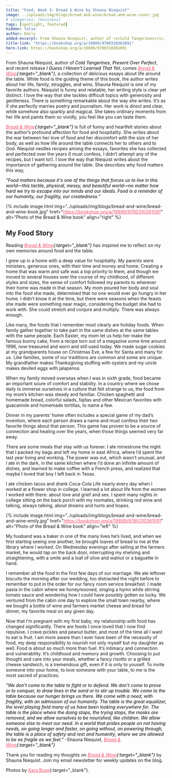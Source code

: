 ```yaml
---
title: "Food, Week 3: Bread & Wine by Shauna Niequist"
image: ../uploads/img/blogs/bread-and-wine/bread-and-wine-cover.jpg
# categories: [business]
tags: [spotlight, featured]
hidden: false
author: Emily
added-excerpt: From Shauna Niequist, author of <i>Cold Tangerines</i>, <i>Present Over Perfect</i>, and recent release <i>I Guess I Haven’t Learned That Yet</i>, comes <i>Bread & Wine</i>, a collection of delicious essays about life around the table. While food is the guiding theme of this book, the author writes about her life, family, struggles, and wins. Shauna Niequist is one of my favorite authors. Niequist is funny and relatable, her writing style is clear yet distinct. I love the way that she tackles difficult topics with generosity and gentleness. There is something remarkable about the way she writes. It’s as if she perfectly marries poetry and journalism. Her work is direct and clear, while somehow also sparkly and magical. She takes ordinary moments from her life and paints them so vividly, you feel like you can taste them.
title-link: "https://bookshop.org/a/19889/9780310361091"
hero-link: https://bookshop.org/a/19889/9780310361091
---
```


<style> em {color: black;} p a {color: #f0506e;}</style>

From Shauna Niequist, author of _Cold Tangerines_, _Present Over Perfect_, and recent release _I Guess I Haven’t Learned That Yet_, comes _[Bread & Wine](https://bookshop.org/a/19889/9780310361091){:target="\_blank"}_, a collection of delicious essays about life around the table. While food is the guiding theme of this book, the author writes about her life, family, struggles, and wins. Shauna Niequist is one of my favorite authors. Niequist is funny and relatable, her writing style is clear yet distinct. I love the way that she tackles difficult topics with generosity and gentleness. There is something remarkable about the way she writes. It’s as if she perfectly marries poetry and journalism. Her work is direct and clear, while somehow also sparkly and magical. She takes ordinary moments from her life and paints them so vividly, you feel like you can taste them.

_[Bread & Wine](https://bookshop.org/a/19889/9780310361091){:target="\_blank"}_ is full of funny and heartfelt stories about the author’s profound affection for food and hospitality. She writes about the war between her love of food and her discomfort with the size of her body, as well as how life around the table connects her to others and to God. Niequist nestles recipes among the essays, favorites she has collected and perfected over the years (I must confess, I didn’t attempt any of the recipes, but I want to!). I love the way that Niequist writes about the importance of gathering around the table. She describes why food matters this way,

_“Food matters because it's one of the things that forces us to live in this world—this tactile, physical, messy, and beautiful world—no matter how hard we try to escape into our minds and our ideals. Food is a reminder of our humanity, our fragility, our createdness.”_

{% include image.html img="../uploads/img/blogs/bread-and-wine/bread-and-wine-book.jpg" href="https://bookshop.org/a/19889/9780310361091" alt="Photo of the Bread & Wine book" align="right" %}

## My Food Story

Reading _[Bread & Wine](https://bookshop.org/a/19889/9780310361091){:target="\_blank"}_ has inspired me to reflect on my own memories around food and the table.

I grew up in a home with a deep value for hospitality. My parents were ministers, generous ones, with their time and money and home. Creating a home that was warm and safe was a top priority to them, and though we moved to several houses over the course of my childhood, of different styles and sizes, the sense of comfort followed my parents to wherever their home was made in that season. My mom poured her body and soul into the food she made, determined that no one would ever go hungry in her home. I didn’t know it at the time, but there were seasons when the feasts she made were something near magic, considering the budget she had to work with. She could stretch and conjure and multiply. There was always enough.

Like many, the foods that I remember most clearly are holiday foods. When family gather together to take part in the same dishes at the same tables with the same people. Each Easter, my mom let us help her make the famous bunny cake, from a recipe torn out of a magazine some time around 1996, now treasured and worn and still used today. We made sugar cookies at my grandparents house on Christmas Eve, a few for Santa and many for us. Like families, some of our traditions are common and some are unique. My grandfather makes Thanksgiving stuffing with oysters and my uncle makes deviled eggs with jalapenos.

When my family moved overseas when I was in sixth grade, food became an important soure of comfort and stability. In a country where we chose daily to immerse ourselves in a culture that felt strange to us, the food from my mom’s kitchen was steady and familiar. Chicken spaghetti and homemade bread, colorful salads, fajitas and other Mexican favorites with guacamole and homemade tortillas, to name a few.

Dinner in my parents’ home often includes a special game of my dad’s invention, where each person draws a name and must confess their two favorite things about that person. This game has proven to be a source of connection and healing over the years, when those things seemed very far away.

There are some meals that stay with us forever. I ate minestrone the night that I packed my bags and left my home in east Africa, where I’d spent the last year living and working. The power was out, which wasn’t unusual, and I ate in the dark, in the same kitchen where I’d done an infinite amount of dishes, and learned to make coffee with a French press, and realized that maybe I loved that boy I left back in Texas.

I ate chicken tacos and drank Coca-Cola Life nearly every day when I worked at a flower shop in college. I learned a lot about life from the women I worked with there: about love and grief and sex. I spent many nights in college sitting on the back porch with my roomates, drinking red wine and talking, always talking, about dreams and hurts and hopes.

{% include image.html img="../uploads/img/blogs/bread-and-wine/bread-and-wine-emily.jpg" href="https://bookshop.org/a/19889/9780310361091" alt="Photo of the Bread & Wine book" align="left" %}

My husband was a baker in one of the many lives he’s lived, and when we first starting seeing one another, he brought loaves of bread to me at the library where I worked. On Wednesday evenings after selling at the farmers market, he would tap on the back door, interrupting my shelving and straightening, with a smile and a loaf of olive and walnut or a baguette in hand.

I remember all the food in the first few days of our marriage. We ate leftover biscuits the morning after our wedding, too distracted the night before to remember to put in the order for our fancy room service breakfast. I made pasta in the cabin where we honeymooned, singing a hymn while stirring tomato sauce and wondering how I could have possibly gotten so lucky. We ventured from the cabin one day to explore the small town nearby, where we bought a bottle of wine and farmers market cheese and bread for dinner, my favorite meal on any given day.

Now that I’m pregnant with my first baby, my relationship with food has changed significantly. There are foods I once loved that I now find repulsive. I crave pickles and peanut butter, and most of the time all I want to eat is fruit. I am more aware than I ever have been of the necessity of food, my deep responsibility to nourish not only myself but my daughter as well.
Food is about so much more than fuel. It’s intimacy and connection and vulnerability. It’s childhood and memory and growth. Choosing to put thought and care into your meals, whether a fancy risotto or a grilled cheese sandwich, is a tremendous gift, even if it is only to youself. To invite someone into your home, to love someone with your table, to me is the most sacred of practices.

_“We don't come to the table to fight or to defend. We don't come to prove or to conquer, to draw lines in the sand or to stir up trouble. We come to the table because our hunger brings us there. We come with a need, with fragility, with an admission of our humanity. The table is the great equalizer, the level playing field many of us have been looking everywhere for. The table is the place where the doing stops, the trying stops, the masks are removed, and we allow ourselves to be nourished, like children. We allow someone else to meet our need. In a world that prides people on not having needs, on going longer and faster, on going without, on powering through, the table is a place of safety and rest and humanity, where we are allowed to be as fragile as we feel.”_ -Shauna Niequist, _[Bread & Wine](https://bookshop.org/a/19889/9780310361091){:target="\_blank"}_

Thank you for reading my thoughts on _[Bread & Wine](https://bookshop.org/a/19889/9780310361091){:target="\_blank"}_ by Shauna Niequist. Join my email newsletter for weekly updates on the blog.

Photos by [Kara Buse](https://wyldroots.com/){:target="\_blank"}.
